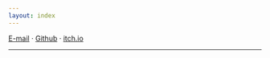 ```yaml
---
layout: index
---
```


[E-mail](mailto:ahai-8@hotmail.com) · [Github](https://github.com/Ahai-8) · [itch.io](https://ahai-8.itch.io)

---